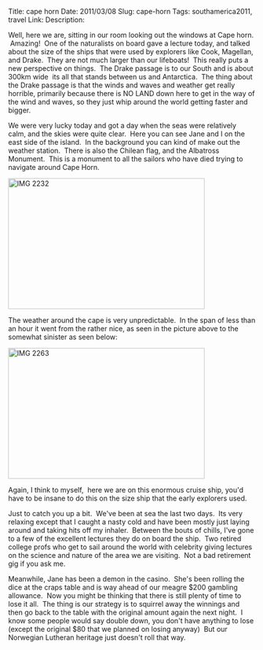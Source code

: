 Title: cape horn
Date: 2011/03/08
Slug: cape-horn
Tags: southamerica2011, travel
Link: 
Description: 


<p>Well, here we are, sitting in our room looking out the windows at Cape horn.  Amazing!  One of the naturalists on board gave a lecture today, and talked about the size of the ships that were used by explorers like Cook, Magellan, and Drake.  They are not much larger than our lifeboats!  This really puts a new perspective on things.  The Drake passage is to our South and is about 300km wide  its all that stands between us and Antarctica.  The thing about the Drake passage is that the winds and waves and weather get really horrible, primarily because there is NO LAND down here to get in the way of the wind and waves, so they just whip around the world getting faster and bigger.</p><p>We were very lucky today and got a day when the seas were relatively calm, and the skies were quite clear.  Here you can see Jane and I on the east side of the island.  In the background you can kind of make out the weather station.  There is also the Chilean flag, and the Albatross Monument.  This is a monument to all the sailors who have died trying to navigate around Cape Horn.</p><p><img title="IMG_2232.jpg" src="http://lh3.ggpht.com/_wISL1SSAaEA/TXYnSVjj3WI/AAAAAAAAAOg/FnC1yYaIGOk/IMG_2232.jpg?imgmax=800" border="0" alt="IMG 2232" width="400" height="266" /></p><p>The weather around the cape is very unpredictable.  In the span of less than an hour it went from the rather nice, as seen in the picture above to the somewhat sinister as seen below:</p><p><img title="IMG_2263.jpg" src="http://lh6.ggpht.com/_wISL1SSAaEA/TXYnXn-5tkI/AAAAAAAAAOk/Y0NjY6jXQu8/IMG_2263.jpg?imgmax=800" border="0" alt="IMG 2263" width="400" height="266" /></p><p>Again, I think to myself,  here we are on this enormous cruise ship, you'd have to be insane to do this on the size ship that the early explorers used.</p><p>Just to catch you up a bit.  We've been at sea the last two days.  Its very relaxing except that I caught a nasty cold and have been mostly just laying around and taking hits off my inhaler.  Between the bouts of chills, I've gone to a few of the excellent lectures they do on board the ship.  Two retired college profs who get to sail around the world with celebrity giving lectures on the science and nature of the area we are visiting.  Not a bad retirement gig if you ask me.</p><p>Meanwhile, Jane has been a demon in the casino.  She's been rolling the dice at the craps table and is way ahead of our meagre $200 gambling allowance.  Now you might be thinking that there is still plenty of time to lose it all.  The thing is our strategy is to squirrel away the winnings and then go back to the table with the original amount again the next night.  I know some people would say double down, you don't have anything to lose (except the original $80 that we planned on losing anyway)  But our Norwegian Lutheran heritage just doesn't roll that way.</p><p> </p><div class="blogger-post-footer"><img width='1' height='1' src='https://blogger.googleusercontent.com/tracker/2759017781463016019-6805008989354078614?l=blog.bonelakesoftware.com' alt='' /></div>
